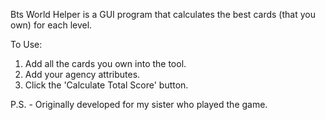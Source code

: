 Bts World Helper is a GUI program that calculates the best cards (that you own) for each level.

To Use:
1. Add all the cards you own into the tool.
2. Add your agency attributes.
3. Click the 'Calculate Total Score' button.






P.S. - Originally developed for my sister who played the game.

